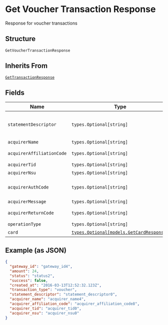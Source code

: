 
# Get Voucher Transaction Response

Response for voucher transactions

## Structure

`GetVoucherTransactionResponse`

## Inherits From

[`GetTransactionResponse`](../../doc/models/get-transaction-response.md)

## Fields

| Name | Type | Tags | Description |
|  --- | --- | --- | --- |
| `statementDescriptor` | `types.Optional[string]` | Optional | Text that will appear on the voucher's statement |
| `acquirerName` | `types.Optional[string]` | Optional | Acquirer name |
| `acquirerAffiliationCode` | `types.Optional[string]` | Optional | Acquirer affiliation code |
| `acquirerTid` | `types.Optional[string]` | Optional | Acquirer TID |
| `acquirerNsu` | `types.Optional[string]` | Optional | Acquirer NSU |
| `acquirerAuthCode` | `types.Optional[string]` | Optional | Acquirer authorization code |
| `acquirerMessage` | `types.Optional[string]` | Optional | acquirer_message |
| `acquirerReturnCode` | `types.Optional[string]` | Optional | Acquirer return code |
| `operationType` | `types.Optional[string]` | Optional | Operation type |
| `card` | [`types.Optional[models.GetCardResponse]`](../../doc/models/get-card-response.md) | Optional | Card data |

## Example (as JSON)

```json
{
  "gateway_id": "gateway_id4",
  "amount": 24,
  "status": "status2",
  "success": false,
  "created_at": "2016-03-13T12:52:32.123Z",
  "transaction_type": "voucher",
  "statement_descriptor": "statement_descriptor0",
  "acquirer_name": "acquirer_name4",
  "acquirer_affiliation_code": "acquirer_affiliation_code8",
  "acquirer_tid": "acquirer_tid0",
  "acquirer_nsu": "acquirer_nsu0"
}
```

